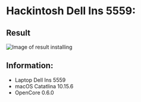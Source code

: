 # Hackintosh Dell Ins 5559:
## Result
![Image of result installing](https://imgur.com/a/mrrmlOZ)
## Information:
* Laptop Dell Ins 5559
* macOS Catatlina 10.15.6
* OpenCore 0.6.0
